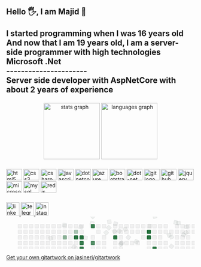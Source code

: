 <h2 align="left">Hello 🖐️, I am Majid  🚀<br><br> I started programming when I was 16 years old<br>And now that I am 19 years old, I am a server-side programmer with high technologies<br>Microsoft .Net<br>----------------------<br> Server side developer with AspNetCore with about 2 years of experience</h2>

###

<div align="center">
  <img src="https://github-readme-stats.vercel.app/api?hide_title=false&hide_rank=false&show_icons=true&include_all_commits=true&count_private=true&disable_animations=false&theme=dracula&locale=en&hide_border=false&username=Majid2Dev" height="150" alt="stats graph"  />
  <img src="https://github-readme-stats.vercel.app/api/top-langs?locale=en&hide_title=false&layout=compact&card_width=320&langs_count=5&theme=dracula&hide_border=false&username=Majid2Dev" height="150" alt="languages graph"  />
</div>

###

<div align="left">
  <img src="https://cdn.jsdelivr.net/gh/devicons/devicon/icons/html5/html5-original.svg" height="30" width="42" alt="html5 logo"  />
  <img src="https://cdn.jsdelivr.net/gh/devicons/devicon/icons/css3/css3-original.svg" height="30" width="42" alt="css3 logo"  />
  <img src="https://cdn.jsdelivr.net/gh/devicons/devicon/icons/csharp/csharp-original.svg" height="30" width="42" alt="csharp logo"  />
  <img src="https://cdn.jsdelivr.net/gh/devicons/devicon/icons/javascript/javascript-original.svg" height="30" width="42" alt="javascript logo"  />
  <img src="https://cdn.jsdelivr.net/gh/devicons/devicon/icons/dotnetcore/dotnetcore-original.svg" height="30" width="42" alt="dotnetcore logo"  />
  <img src="https://cdn.jsdelivr.net/gh/devicons/devicon/icons/azure/azure-original.svg" height="30" width="42" alt="azure logo"  />
  <img src="https://cdn.jsdelivr.net/gh/devicons/devicon/icons/bootstrap/bootstrap-original.svg" height="30" width="42" alt="bootstrap logo"  />
  <img src="https://cdn.jsdelivr.net/gh/devicons/devicon/icons/dot-net/dot-net-original.svg" height="30" width="42" alt="dot-net logo"  />
  <img src="https://cdn.jsdelivr.net/gh/devicons/devicon/icons/git/git-original.svg" height="30" width="42" alt="git logo"  />
  <img src="https://cdn.jsdelivr.net/gh/devicons/devicon/icons/github/github-original.svg" height="30" width="42" alt="github logo"  />
  <img src="https://cdn.jsdelivr.net/gh/devicons/devicon/icons/jquery/jquery-original.svg" height="30" width="42" alt="jquery logo"  />
  <img src="https://cdn.jsdelivr.net/gh/devicons/devicon/icons/microsoftsqlserver/microsoftsqlserver-plain.svg" height="30" width="42" alt="microsoftsqlserver logo"  />
  <img src="https://cdn.jsdelivr.net/gh/devicons/devicon/icons/mysql/mysql-original.svg" height="30" width="42" alt="mysql logo"  />
  <img src="https://cdn.jsdelivr.net/gh/devicons/devicon/icons/redis/redis-original.svg" height="30" width="42" alt="redis logo"  />
</div>

###

<div align="left">
  <a href="https://www.linkedin.com/in/majid-gorgin-8a4766239/?lipi=urn%3Ali%3Apage%3Aprofile_common_profile_index%3B29c1f784-fef1-4bc5-9862-46c31f14b695" target="_blank">
    <img src="https://img.shields.io/static/v1?message=LinkedIn&logo=linkedin&label=&color=0077B5&logoColor=white&labelColor=&style=for-the-badge" height="35" alt="linkedin logo"  />
  </a>
  <a href="https://t.me/Majid2Dev" target="_blank">
    <img src="https://img.shields.io/static/v1?message=Telegram&logo=telegram&label=&color=2CA5E0&logoColor=white&labelColor=&style=for-the-badge" height="35" alt="telegram logo"  />
  </a>
  <a href="https://www.instagram.com/Majid.Dev" target="_blank">
    <img src="https://img.shields.io/static/v1?message=Instagram&logo=instagram&label=&color=E4405F&logoColor=white&labelColor=&style=for-the-badge" height="35" alt="instagram logo"  />
  </a>
</div>
<svg width="823" height="140" class="js-calendar-graph-svg" xmlns="http://www.w3.org/2000/svg"><style>
    :root {
        --c0: rgba(27, 31, 35, 0.06);
        --c1: #9be9a8;
        --c2: #40c463;
        --c3: #30a14e;
        --c4: #216e39;
    }
    .o, .o[data-level="0"] {
        fill: var(--c0);
        shape-rendering: geometricPrecision;
        outline: 1px solid var(--c0);
        outline-offset: -1px
    }
    .o[data-level="1"] {
        outline: 1px solid var(--c0)
    }
    .o[data-level="2"] {
        outline: 1px solid var(--c0)
    }
    .o[data-level="3"] {
        outline: 1px solid var(--c0)
    }
    .o[data-level="4"] {
        outline: 1px solid var(--c0)
    }
    .c {
        animation-iteration-count: infinite;
        animation-duration: 5s;
    }
@keyframes c0 {
                from {
transform: rotate(-262deg)
                }
                60% {
transform: rotate(0deg)
                }
                to {
                    fill: var(--c4)
                }
            }
.c.c0 {
                animation-name: c0
            }
@keyframes c1 {
                from {
transform: rotate(-73deg)
                }
                60% {
transform: rotate(0deg)
                }
                to {
                    fill: var(--c1)
                }
            }
.c.c1 {
                animation-name: c1
            }
@keyframes c2 {
                from {
transform: rotate(-363deg)
                }
                60% {
transform: rotate(0deg)
                }
                to {
                    fill: var(--c1)
                }
            }
.c.c2 {
                animation-name: c2
            }
@keyframes c3 {
                from {
transform: rotate(471deg)
                }
                60% {
transform: rotate(0deg)
                }
                to {
                    fill: var(--c2)
                }
            }
.c.c3 {
                animation-name: c3
            }
@keyframes c4 {
                from {
transform: rotate(32deg)
                }
                60% {
transform: rotate(0deg)
                }
                to {
                    fill: var(--c4)
                }
            }
.c.c4 {
                animation-name: c4
            }
@keyframes c5 {
                from {
transform: rotate(-612deg)
                }
                60% {
transform: rotate(0deg)
                }
                to {
                    fill: var(--c4)
                }
            }
.c.c5 {
                animation-name: c5
            }
@keyframes c6 {
                from {
transform: rotate(-666deg)
                }
                60% {
transform: rotate(0deg)
                }
                to {
                    fill: var(--c1)
                }
            }
.c.c6 {
                animation-name: c6
            }
@keyframes c7 {
                from {
transform: rotate(-510deg)
                }
                60% {
transform: rotate(0deg)
                }
                to {
                    fill: var(--c3)
                }
            }
.c.c7 {
                animation-name: c7
            }
@keyframes c8 {
                from {
transform: rotate(330deg)
                }
                60% {
transform: rotate(0deg)
                }
                to {
                    fill: var(--c2)
                }
            }
.c.c8 {
                animation-name: c8
            }
@keyframes c9 {
                from {
transform: rotate(694deg)
                }
                60% {
transform: rotate(0deg)
                }
                to {
                    fill: var(--c3)
                }
            }
.c.c9 {
                animation-name: c9
            }
@keyframes c10 {
                from {
transform: rotate(-472deg)
                }
                60% {
transform: rotate(0deg)
                }
                to {
                    fill: var(--c1)
                }
            }
.c.c10 {
                animation-name: c10
            }
@keyframes c11 {
                from {
transform: rotate(-450deg)
                }
                60% {
transform: rotate(0deg)
                }
                to {
                    fill: var(--c4)
                }
            }
.c.c11 {
                animation-name: c11
            }
@keyframes c12 {
                from {
transform: rotate(689deg)
                }
                60% {
transform: rotate(0deg)
                }
                to {
                    fill: var(--c2)
                }
            }
.c.c12 {
                animation-name: c12
            }
@keyframes c13 {
                from {
transform: rotate(-563deg)
                }
                60% {
transform: rotate(0deg)
                }
                to {
                    fill: var(--c3)
                }
            }
.c.c13 {
                animation-name: c13
            }
@keyframes c14 {
                from {
transform: rotate(316deg)
                }
                60% {
transform: rotate(0deg)
                }
                to {
                    fill: var(--c4)
                }
            }
.c.c14 {
                animation-name: c14
            }
@keyframes c15 {
                from {
transform: rotate(15deg)
                }
                60% {
transform: rotate(0deg)
                }
                to {
                    fill: var(--c1)
                }
            }
.c.c15 {
                animation-name: c15
            }
@keyframes c16 {
                from {
transform: rotate(502deg)
                }
                60% {
transform: rotate(0deg)
                }
                to {
                    fill: var(--c2)
                }
            }
.c.c16 {
                animation-name: c16
            }
@keyframes c17 {
                from {
transform: rotate(-573deg)
                }
                60% {
transform: rotate(0deg)
                }
                to {
                    fill: var(--c3)
                }
            }
.c.c17 {
                animation-name: c17
            }
@keyframes c18 {
                from {
transform: rotate(-307deg)
                }
                60% {
transform: rotate(0deg)
                }
                to {
                    fill: var(--c3)
                }
            }
.c.c18 {
                animation-name: c18
            }
@keyframes c19 {
                from {
transform: rotate(-456deg)
                }
                60% {
transform: rotate(0deg)
                }
                to {
                    fill: var(--c1)
                }
            }
.c.c19 {
                animation-name: c19
            }
@keyframes c20 {
                from {
transform: rotate(706deg)
                }
                60% {
transform: rotate(0deg)
                }
                to {
                    fill: var(--c4)
                }
            }
.c.c20 {
                animation-name: c20
            }
@keyframes c21 {
                from {
transform: rotate(566deg)
                }
                60% {
transform: rotate(0deg)
                }
                to {
                    fill: var(--c2)
                }
            }
.c.c21 {
                animation-name: c21
            }
@keyframes c22 {
                from {
transform: rotate(-110deg)
                }
                60% {
transform: rotate(0deg)
                }
                to {
                    fill: var(--c2)
                }
            }
.c.c22 {
                animation-name: c22
            }
@keyframes c23 {
                from {
transform: rotate(-381deg)
                }
                60% {
transform: rotate(0deg)
                }
                to {
                    fill: var(--c2)
                }
            }
.c.c23 {
                animation-name: c23
            }
@keyframes c24 {
                from {
transform: rotate(-300deg)
                }
                60% {
transform: rotate(0deg)
                }
                to {
                    fill: var(--c1)
                }
            }
.c.c24 {
                animation-name: c24
            }
@keyframes c25 {
                from {
transform: rotate(-329deg)
                }
                60% {
transform: rotate(0deg)
                }
                to {
                    fill: var(--c4)
                }
            }
.c.c25 {
                animation-name: c25
            }
@keyframes c26 {
                from {
transform: rotate(-117deg)
                }
                60% {
transform: rotate(0deg)
                }
                to {
                    fill: var(--c3)
                }
            }
.c.c26 {
                animation-name: c26
            }
@keyframes c27 {
                from {
transform: rotate(-348deg)
                }
                60% {
transform: rotate(0deg)
                }
                to {
                    fill: var(--c2)
                }
            }
.c.c27 {
                animation-name: c27
            }
@keyframes c28 {
                from {
transform: rotate(514deg)
                }
                60% {
transform: rotate(0deg)
                }
                to {
                    fill: var(--c4)
                }
            }
.c.c28 {
                animation-name: c28
            }
@keyframes c29 {
                from {
transform: rotate(420deg)
                }
                60% {
transform: rotate(0deg)
                }
                to {
                    fill: var(--c2)
                }
            }
.c.c29 {
                animation-name: c29
            }
@keyframes c30 {
                from {
transform: rotate(317deg)
                }
                60% {
transform: rotate(0deg)
                }
                to {
                    fill: var(--c4)
                }
            }
.c.c30 {
                animation-name: c30
            }
@keyframes c31 {
                from {
transform: rotate(-73deg)
                }
                60% {
transform: rotate(0deg)
                }
                to {
                    fill: var(--c2)
                }
            }
.c.c31 {
                animation-name: c31
            }
@keyframes c32 {
                from {
transform: rotate(578deg)
                }
                60% {
transform: rotate(0deg)
                }
                to {
                    fill: var(--c2)
                }
            }
.c.c32 {
                animation-name: c32
            }
@keyframes c33 {
                from {
transform: rotate(-396deg)
                }
                60% {
transform: rotate(0deg)
                }
                to {
                    fill: var(--c2)
                }
            }
.c.c33 {
                animation-name: c33
            }
@keyframes c34 {
                from {
transform: rotate(-172deg)
                }
                60% {
transform: rotate(0deg)
                }
                to {
                    fill: var(--c4)
                }
            }
.c.c34 {
                animation-name: c34
            }
@keyframes c35 {
                from {
transform: rotate(566deg)
                }
                60% {
transform: rotate(0deg)
                }
                to {
                    fill: var(--c2)
                }
            }
.c.c35 {
                animation-name: c35
            }
@keyframes c36 {
                from {
transform: rotate(281deg)
                }
                60% {
transform: rotate(0deg)
                }
                to {
                    fill: var(--c3)
                }
            }
.c.c36 {
                animation-name: c36
            }
@keyframes c37 {
                from {
transform: rotate(-215deg)
                }
                60% {
transform: rotate(0deg)
                }
                to {
                    fill: var(--c1)
                }
            }
.c.c37 {
                animation-name: c37
            }
@keyframes c38 {
                from {
transform: rotate(591deg)
                }
                60% {
transform: rotate(0deg)
                }
                to {
                    fill: var(--c4)
                }
            }
.c.c38 {
                animation-name: c38
            }
@keyframes c39 {
                from {
transform: rotate(-540deg)
                }
                60% {
transform: rotate(0deg)
                }
                to {
                    fill: var(--c2)
                }
            }
.c.c39 {
                animation-name: c39
            }
@keyframes c40 {
                from {
transform: rotate(217deg)
                }
                60% {
transform: rotate(0deg)
                }
                to {
                    fill: var(--c2)
                }
            }
.c.c40 {
                animation-name: c40
            }
@keyframes c41 {
                from {
transform: rotate(487deg)
                }
                60% {
transform: rotate(0deg)
                }
                to {
                    fill: var(--c3)
                }
            }
.c.c41 {
                animation-name: c41
            }
@keyframes c42 {
                from {
transform: rotate(-671deg)
                }
                60% {
transform: rotate(0deg)
                }
                to {
                    fill: var(--c2)
                }
            }
.c.c42 {
                animation-name: c42
            }
@keyframes c43 {
                from {
transform: rotate(-535deg)
                }
                60% {
transform: rotate(0deg)
                }
                to {
                    fill: var(--c4)
                }
            }
.c.c43 {
                animation-name: c43
            }
@keyframes c44 {
                from {
transform: rotate(424deg)
                }
                60% {
transform: rotate(0deg)
                }
                to {
                    fill: var(--c1)
                }
            }
.c.c44 {
                animation-name: c44
            }
@keyframes c45 {
                from {
transform: rotate(456deg)
                }
                60% {
transform: rotate(0deg)
                }
                to {
                    fill: var(--c2)
                }
            }
.c.c45 {
                animation-name: c45
            }
@keyframes c46 {
                from {
transform: rotate(-607deg)
                }
                60% {
transform: rotate(0deg)
                }
                to {
                    fill: var(--c4)
                }
            }
.c.c46 {
                animation-name: c46
            }
@keyframes c47 {
                from {
transform: rotate(-673deg)
                }
                60% {
transform: rotate(0deg)
                }
                to {
                    fill: var(--c2)
                }
            }
.c.c47 {
                animation-name: c47
            }
@keyframes c48 {
                from {
transform: rotate(-339deg)
                }
                60% {
transform: rotate(0deg)
                }
                to {
                    fill: var(--c3)
                }
            }
.c.c48 {
                animation-name: c48
            }
@keyframes c49 {
                from {
transform: rotate(183deg)
                }
                60% {
transform: rotate(0deg)
                }
                to {
                    fill: var(--c3)
                }
            }
.c.c49 {
                animation-name: c49
            }
@keyframes c50 {
                from {
transform: rotate(409deg)
                }
                60% {
transform: rotate(0deg)
                }
                to {
                    fill: var(--c2)
                }
            }
.c.c50 {
                animation-name: c50
            }
@keyframes c51 {
                from {
transform: rotate(-441deg)
                }
                60% {
transform: rotate(0deg)
                }
                to {
                    fill: var(--c1)
                }
            }
.c.c51 {
                animation-name: c51
            }
@keyframes c52 {
                from {
transform: rotate(403deg)
                }
                60% {
transform: rotate(0deg)
                }
                to {
                    fill: var(--c4)
                }
            }
.c.c52 {
                animation-name: c52
            }
@keyframes c53 {
                from {
transform: rotate(252deg)
                }
                60% {
transform: rotate(0deg)
                }
                to {
                    fill: var(--c1)
                }
            }
.c.c53 {
                animation-name: c53
            }
@keyframes c54 {
                from {
transform: rotate(-625deg)
                }
                60% {
transform: rotate(0deg)
                }
                to {
                    fill: var(--c2)
                }
            }
.c.c54 {
                animation-name: c54
            }
@keyframes c55 {
                from {
transform: rotate(-282deg)
                }
                60% {
transform: rotate(0deg)
                }
                to {
                    fill: var(--c2)
                }
            }
.c.c55 {
                animation-name: c55
            }
@keyframes c56 {
                from {
transform: rotate(-348deg)
                }
                60% {
transform: rotate(0deg)
                }
                to {
                    fill: var(--c4)
                }
            }
.c.c56 {
                animation-name: c56
            }
@keyframes c57 {
                from {
transform: rotate(603deg)
                }
                60% {
transform: rotate(0deg)
                }
                to {
                    fill: var(--c3)
                }
            }
.c.c57 {
                animation-name: c57
            }
@keyframes c58 {
                from {
transform: rotate(-367deg)
                }
                60% {
transform: rotate(0deg)
                }
                to {
                    fill: var(--c4)
                }
            }
.c.c58 {
                animation-name: c58
            }
@keyframes c59 {
                from {
transform: rotate(-47deg)
                }
                60% {
transform: rotate(0deg)
                }
                to {
                    fill: var(--c2)
                }
            }
.c.c59 {
                animation-name: c59
            }
@keyframes c60 {
                from {
transform: rotate(-132deg)
                }
                60% {
transform: rotate(0deg)
                }
                to {
                    fill: var(--c2)
                }
            }
.c.c60 {
                animation-name: c60
            }
@keyframes c61 {
                from {
transform: rotate(-66deg)
                }
                60% {
transform: rotate(0deg)
                }
                to {
                    fill: var(--c4)
                }
            }
.c.c61 {
                animation-name: c61
            }
@keyframes c62 {
                from {
transform: rotate(-499deg)
                }
                60% {
transform: rotate(0deg)
                }
                to {
                    fill: var(--c3)
                }
            }
.c.c62 {
                animation-name: c62
            }
@keyframes c63 {
                from {
transform: rotate(715deg)
                }
                60% {
transform: rotate(0deg)
                }
                to {
                    fill: var(--c2)
                }
            }
.c.c63 {
                animation-name: c63
            }
@keyframes c64 {
                from {
transform: rotate(-603deg)
                }
                60% {
transform: rotate(0deg)
                }
                to {
                    fill: var(--c4)
                }
            }
.c.c64 {
                animation-name: c64
            }
@keyframes c65 {
                0%, from {
                    fill: var(--c4);
                }
                9%, to {
                    fill: var(--c0);
                }
            }
.c.c65 {
                animation-name: c65
            }
@keyframes c66 {
                0%, from {
                    fill: var(--c4);
                }
                18%, to {
                    fill: var(--c0);
                }
            }
.c.c66 {
                animation-name: c66
            }
@keyframes c67 {
                0%, from {
                    fill: var(--c4);
                }
                7%, to {
                    fill: var(--c0);
                }
            }
.c.c67 {
                animation-name: c67
            }
@keyframes c68 {
                0%, from {
                    fill: var(--c4);
                }
                50%, to {
                    fill: var(--c0);
                }
            }
.c.c68 {
                animation-name: c68
            }
@keyframes c69 {
                0%, from {
                    fill: var(--c4);
                }
                72%, to {
                    fill: var(--c0);
                }
            }
.c.c69 {
                animation-name: c69
            }
@keyframes c70 {
                0%, from {
                    fill: var(--c4);
                }
                23%, to {
                    fill: var(--c0);
                }
            }
.c.c70 {
                animation-name: c70
            }
@keyframes c71 {
                0%, from {
                    fill: var(--c4);
                }
                32%, to {
                    fill: var(--c0);
                }
            }
.c.c71 {
                animation-name: c71
            }
@keyframes c72 {
                0%, from {
                    fill: var(--c4);
                }
                23%, to {
                    fill: var(--c0);
                }
            }
.c.c72 {
                animation-name: c72
            }
@keyframes c73 {
                0%, from {
                    fill: var(--c4);
                }
                15%, to {
                    fill: var(--c0);
                }
            }
.c.c73 {
                animation-name: c73
            }
@keyframes c74 {
                0%, from {
                    fill: var(--c4);
                }
                20%, to {
                    fill: var(--c0);
                }
            }
.c.c74 {
                animation-name: c74
            }
@keyframes c75 {
                0%, from {
                    fill: var(--c4);
                }
                52%, to {
                    fill: var(--c0);
                }
            }
.c.c75 {
                animation-name: c75
            }
@keyframes c76 {
                0%, from {
                    fill: var(--c4);
                }
                80%, to {
                    fill: var(--c0);
                }
            }
.c.c76 {
                animation-name: c76
            }
@keyframes c77 {
                0%, from {
                    fill: var(--c4);
                }
                65%, to {
                    fill: var(--c0);
                }
            }
.c.c77 {
                animation-name: c77
            }
@keyframes c78 {
                0%, from {
                    fill: var(--c4);
                }
                68%, to {
                    fill: var(--c0);
                }
            }
.c.c78 {
                animation-name: c78
            }
@keyframes c79 {
                0%, from {
                    fill: var(--c4);
                }
                3%, to {
                    fill: var(--c0);
                }
            }
.c.c79 {
                animation-name: c79
            }
@keyframes c80 {
                0%, from {
                    fill: var(--c4);
                }
                55%, to {
                    fill: var(--c0);
                }
            }
.c.c80 {
                animation-name: c80
            }
@keyframes c81 {
                0%, from {
                    fill: var(--c4);
                }
                62%, to {
                    fill: var(--c0);
                }
            }
.c.c81 {
                animation-name: c81
            }</style>
  <g transform="translate(15, 20)" data-hydro-click="{&quot;event_type&quot;:&quot;user_profile.click&quot;,&quot;payload&quot;:{&quot;profile_user_id&quot;:17604010,&quot;target&quot;:&quot;CONTRIBUTION_CALENDAR_SQUARE&quot;,&quot;user_id&quot;:null,&quot;originating_url&quot;:&quot;https://github.com/jasineri&quot;}}" data-hydro-click-hmac="fae128be945453eee2551fcfae5324e9d35474b69a6a21ece3eaf4c63163ebbf">
      <g transform="translate(0, 0)">
          <rect width="11" height="11" x="16" y="0" class="o" rx="2" ry="2" data-count="0" data-date="2021-11-21" data-level="0"></rect>
          <rect width="11" height="11" x="16" y="15" class="o" rx="2" ry="2" data-count="0" data-date="2021-11-22" data-level="0"></rect>
          <rect width="11" height="11" x="16" y="30" class="o" rx="2" ry="2" data-count="0" data-date="2021-11-23" data-level="0"></rect>
          <rect width="11" height="11" x="16" y="45" class="o" rx="2" ry="2" data-count="0" data-date="2021-11-24" data-level="0"></rect>
          <rect width="11" height="11" x="16" y="60" class="o" rx="2" ry="2" data-count="0" data-date="2021-11-25" data-level="0"></rect>
          <rect width="11" height="11" x="16" y="75" class="o" rx="2" ry="2" data-count="0" data-date="2021-11-26" data-level="0"></rect>
          <rect width="11" height="11" x="16" y="90" class="o" rx="2" ry="2" data-count="0" data-date="2021-11-27" data-level="0"></rect>
      </g>
      <g transform="translate(16, 0)">
          <rect width="11" height="11" x="15" y="0" class="o" rx="2" ry="2" data-count="0" data-date="2021-11-28" data-level="0"></rect>
          <rect width="11" height="11" x="15" y="15" class="o" rx="2" ry="2" data-count="0" data-date="2021-11-29" data-level="0"></rect>
          <rect width="11" height="11" x="15" y="30" class="o" rx="2" ry="2" data-count="0" data-date="2021-11-30" data-level="0"></rect>
          <rect width="11" height="11" x="15" y="45" class="o" rx="2" ry="2" data-count="0" data-date="2021-12-01" data-level="0"></rect>
          <rect width="11" height="11" x="15" y="60" class="o" rx="2" ry="2" data-count="0" data-date="2021-12-02" data-level="0"></rect>
          <rect width="11" height="11" x="15" y="75" class="o" rx="2" ry="2" data-count="0" data-date="2021-12-03" data-level="0"></rect>
          <rect width="11" height="11" x="15" y="90" class="o" rx="2" ry="2" data-count="0" data-date="2021-12-04" data-level="0"></rect>
      </g>
      <g transform="translate(32, 0)">
          <rect width="11" height="11" x="14" y="0" class="o" rx="2" ry="2" data-count="0" data-date="2021-12-05" data-level="0"></rect>
          <rect width="11" height="11" x="14" y="15" class="o" rx="2" ry="2" data-count="0" data-date="2021-12-06" data-level="0"></rect>
          <rect width="11" height="11" x="14" y="30" class="o" rx="2" ry="2" data-count="0" data-date="2021-12-07" data-level="0"></rect>
          <rect width="11" height="11" x="14" y="45" class="o" rx="2" ry="2" data-count="0" data-date="2021-12-08" data-level="0"></rect>
          <rect width="11" height="11" x="14" y="60" class="o" rx="2" ry="2" data-count="0" data-date="2021-12-09" data-level="0"></rect>
          <rect width="11" height="11" x="14" y="75" class="o" rx="2" ry="2" data-count="0" data-date="2021-12-10" data-level="0"></rect>
          <rect width="11" height="11" x="14" y="90" class="o" rx="2" ry="2" data-count="0" data-date="2021-12-11" data-level="0"></rect>
      </g>
      <g transform="translate(48, 0)">
          <rect width="11" height="11" x="13" y="0" class="o" rx="2" ry="2" data-count="0" data-date="2021-12-12" data-level="0"></rect>
          <rect width="11" height="11" x="13" y="15" class="o" rx="2" ry="2" data-count="0" data-date="2021-12-13" data-level="0"></rect>
          <rect width="11" height="11" x="13" y="30" class="o" rx="2" ry="2" data-count="0" data-date="2021-12-14" data-level="0"></rect>
          <rect width="11" height="11" x="13" y="45" class="o" rx="2" ry="2" data-count="0" data-date="2021-12-15" data-level="0"></rect>
          <rect width="11" height="11" x="13" y="60" class="o" rx="2" ry="2" data-count="0" data-date="2021-12-16" data-level="0"></rect>
          <rect width="11" height="11" x="13" y="75" class="o" rx="2" ry="2" data-count="0" data-date="2021-12-17" data-level="0"></rect>
          <rect width="11" height="11" x="13" y="90" class="o" rx="2" ry="2" data-count="0" data-date="2021-12-18" data-level="0"></rect>
      </g>
      <g transform="translate(64, 0)">
          <rect width="11" height="11" x="12" y="0" class="o" rx="2" ry="2" data-count="0" data-date="2021-12-19" data-level="0"></rect>
          <rect width="11" height="11" x="12" y="15" class="o" rx="2" ry="2" data-count="0" data-date="2021-12-20" data-level="0"></rect>
          <rect width="11" height="11" x="12" y="30" class="o" rx="2" ry="2" data-count="0" data-date="2021-12-21" data-level="0"></rect>
          <rect width="11" height="11" x="12" y="45" class="o" rx="2" ry="2" data-count="0" data-date="2021-12-22" data-level="0"></rect>
          <rect width="11" height="11" x="12" y="60" class="o" rx="2" ry="2" data-count="0" data-date="2021-12-23" data-level="0"></rect>
          <rect width="11" height="11" x="12" y="75" class="o" rx="2" ry="2" data-count="0" data-date="2021-12-24" data-level="0"></rect>
          <rect width="11" height="11" x="12" y="90" class="o" rx="2" ry="2" data-count="0" data-date="2021-12-25" data-level="0"></rect>
      </g>
      <g transform="translate(80, 0)">
          <rect width="11" height="11" x="11" y="0" class="o" rx="2" ry="2" data-count="0" data-date="2021-12-26" data-level="0"></rect>
          <rect width="11" height="11" x="11" y="15" class="o" rx="2" ry="2" data-count="0" data-date="2021-12-27" data-level="0"></rect>
          <rect width="11" height="11" x="11" y="30" class="o" rx="2" ry="2" data-count="0" data-date="2021-12-28" data-level="0"></rect>
          <rect width="11" height="11" x="11" y="45" class="o" rx="2" ry="2" data-count="0" data-date="2021-12-29" data-level="0"></rect>
          <rect width="11" height="11" x="11" y="60" class="o" rx="2" ry="2" data-count="0" data-date="2021-12-30" data-level="0"></rect>
          <rect width="11" height="11" x="11" y="75" class="o" rx="2" ry="2" data-count="0" data-date="2021-12-31" data-level="0"></rect>
          <rect width="11" height="11" x="11" y="90" class="o" rx="2" ry="2" data-count="0" data-date="2022-01-01" data-level="0"></rect>
      </g>
      <g transform="translate(96, 0)">
          <rect width="11" height="11" x="10" y="0" class="o" rx="2" ry="2" data-count="0" data-date="2022-01-02" data-level="0"></rect>
          <rect width="11" height="11" x="10" y="15" class="o" rx="2" ry="2" data-count="0" data-date="2022-01-03" data-level="0"></rect>
          <rect width="11" height="11" x="10" y="30" class="o" rx="2" ry="2" data-count="0" data-date="2022-01-04" data-level="0"></rect>
          <rect width="11" height="11" x="10" y="45" class="o" rx="2" ry="2" data-count="0" data-date="2022-01-05" data-level="0"></rect>
          <rect width="11" height="11" x="10" y="60" class="o" rx="2" ry="2" data-count="0" data-date="2022-01-06" data-level="0"></rect>
          <rect width="11" height="11" x="10" y="75" class="o" rx="2" ry="2" data-count="0" data-date="2022-01-07" data-level="0"></rect>
          <rect width="11" height="11" x="10" y="90" class="o" rx="2" ry="2" data-count="0" data-date="2022-01-08" data-level="0"></rect>
      </g>
      <g transform="translate(112, 0)">
          <rect width="11" height="11" x="9" y="0" class="o" rx="2" ry="2" data-count="0" data-date="2022-01-09" data-level="0"></rect>
          <rect width="11" height="11" x="9" y="15" class="o" rx="2" ry="2" data-count="0" data-date="2022-01-10" data-level="0"></rect>
          <rect width="11" height="11" x="9" y="30" class="o" rx="2" ry="2" data-count="0" data-date="2022-01-11" data-level="0"></rect>
          <rect width="11" height="11" x="9" y="45" class="o" rx="2" ry="2" data-count="0" data-date="2022-01-12" data-level="0"></rect>
          <rect width="11" height="11" x="9" y="60" class="o" rx="2" ry="2" data-count="0" data-date="2022-01-13" data-level="0"></rect>
          <rect width="11" height="11" x="9" y="75" class="o" rx="2" ry="2" data-count="0" data-date="2022-01-14" data-level="0"></rect>
          <rect width="11" height="11" x="9" y="90" class="o" rx="2" ry="2" data-count="0" data-date="2022-01-15" data-level="0"></rect>
      </g>
      <g transform="translate(128, 0)">
          <rect width="11" height="11" x="8" y="0" class="o" rx="2" ry="2" data-count="0" data-date="2022-01-16" data-level="0"></rect>
          <rect width="11" height="11" x="8" y="15" class="o" rx="2" ry="2" data-count="0" data-date="2022-01-17" data-level="0"></rect>
          <rect width="11" height="11" x="8" y="30" class="o c c65" rx="2" ry="2" data-count="19" data-date="2022-01-18" data-level="3"></rect>
          <rect width="11" height="11" x="8" y="45" class="o" rx="2" ry="2" data-count="0" data-date="2022-01-19" data-level="0"></rect>
          <rect width="11" height="11" x="8" y="60" class="o" rx="2" ry="2" data-count="0" data-date="2022-01-20" data-level="0"></rect>
          <rect width="11" height="11" x="8" y="75" class="o" rx="2" ry="2" data-count="0" data-date="2022-01-21" data-level="0"></rect>
          <rect width="11" height="11" x="8" y="90" class="o c c66" rx="2" ry="2" data-count="6" data-date="2022-01-22" data-level="1"></rect>
      </g>
      <g transform="translate(144, 0)">
          <rect width="11" height="11" x="7" y="0" class="o" rx="2" ry="2" data-count="0" data-date="2022-01-23" data-level="0"></rect>
          <rect width="11" height="11" x="7" y="15" class="o" rx="2" ry="2" data-count="0" data-date="2022-01-24" data-level="0"></rect>
          <rect width="11" height="11" x="7" y="30" class="o" rx="2" ry="2" data-count="0" data-date="2022-01-25" data-level="0"></rect>
          <rect width="11" height="11" x="7" y="45" class="o" rx="2" ry="2" data-count="0" data-date="2022-01-26" data-level="0"></rect>
          <rect width="11" height="11" x="7" y="60" class="o" rx="2" ry="2" data-count="0" data-date="2022-01-27" data-level="0"></rect>
          <rect width="11" height="11" x="7" y="75" class="o" rx="2" ry="2" data-count="0" data-date="2022-01-28" data-level="0"></rect>
          <rect width="11" height="11" x="7" y="90" class="o" rx="2" ry="2" data-count="0" data-date="2022-01-29" data-level="0"></rect>
      </g>
      <g transform="translate(160, 0)">
          <rect width="11" height="11" x="6" y="0" class="o" rx="2" ry="2" data-count="0" data-date="2022-01-30" data-level="0"></rect>
          <rect width="11" height="11" x="6" y="15" class="o c c67" rx="2" ry="2" data-count="2" data-date="2022-01-31" data-level="1"></rect>
          <rect width="11" height="11" x="6" y="30" class="o c c68" rx="2" ry="2" data-count="12" data-date="2022-02-01" data-level="2"></rect>
          <rect width="11" height="11" x="6" y="45" class="o" rx="2" ry="2" data-count="0" data-date="2022-02-02" data-level="0"></rect>
          <rect width="11" height="11" x="6" y="60" class="o" rx="2" ry="2" data-count="0" data-date="2022-02-03" data-level="0"></rect>
          <rect width="11" height="11" x="6" y="75" class="o" rx="2" ry="2" data-count="0" data-date="2022-02-04" data-level="0"></rect>
          <rect width="11" height="11" x="6" y="90" class="o" rx="2" ry="2" data-count="0" data-date="2022-02-05" data-level="0"></rect>
      </g>
      <g transform="translate(176, 0)">
          <rect width="11" height="11" x="5" y="0" class="o" rx="2" ry="2" data-count="0" data-date="2022-02-06" data-level="0"></rect>
          <rect width="11" height="11" x="5" y="15" class="o" rx="2" ry="2" data-count="0" data-date="2022-02-07" data-level="0"></rect>
          <rect width="11" height="11" x="5" y="30" class="o c c69" rx="2" ry="2" data-count="16" data-date="2022-02-08" data-level="2"></rect>
          <rect width="11" height="11" x="5" y="45" class="o c c70" rx="2" ry="2" data-count="39" data-date="2022-02-09" data-level="4"></rect>
          <rect width="11" height="11" x="5" y="60" class="o c c71" rx="2" ry="2" data-count="26" data-date="2022-02-10" data-level="3"></rect>
          <rect width="11" height="11" x="5" y="75" class="o" rx="2" ry="2" data-count="0" data-date="2022-02-11" data-level="0"></rect>
          <rect width="11" height="11" x="5" y="90" class="o" rx="2" ry="2" data-count="0" data-date="2022-02-12" data-level="0"></rect>
      </g>
      <g transform="translate(192, 0)">
          <rect width="11" height="11" x="4" y="0" class="o c c0" rx="2" ry="2" data-count="0" data-date="2022-02-13" data-level="0"></rect>
          <rect width="11" height="11" x="4" y="15" class="o c c1" rx="2" ry="2" data-count="0" data-date="2022-02-14" data-level="0"></rect>
          <rect width="11" height="11" x="4" y="30" class="o c c2" rx="2" ry="2" data-count="1" data-date="2022-02-15" data-level="1"></rect>
          <rect width="11" height="11" x="4" y="45" class="o c c3" rx="2" ry="2" data-count="0" data-date="2022-02-16" data-level="0"></rect>
          <rect width="11" height="11" x="4" y="60" class="o c c4" rx="2" ry="2" data-count="8" data-date="2022-02-17" data-level="1"></rect>
          <rect width="11" height="11" x="4" y="75" class="o c c5" rx="2" ry="2" data-count="22" data-date="2022-02-18" data-level="3"></rect>
          <rect width="11" height="11" x="4" y="90" class="o c c6" rx="2" ry="2" data-count="31" data-date="2022-02-19" data-level="4"></rect>
      </g>
      <g transform="translate(208, 0)">
          <rect width="11" height="11" x="3" y="0" class="o c c72" rx="2" ry="2" data-count="13" data-date="2022-02-20" data-level="2"></rect>
          <rect width="11" height="11" x="3" y="15" class="o c c7" rx="2" ry="2" data-count="2" data-date="2022-02-21" data-level="1"></rect>
          <rect width="11" height="11" x="3" y="30" class="o" rx="2" ry="2" data-count="0" data-date="2022-02-22" data-level="0"></rect>
          <rect width="11" height="11" x="3" y="45" class="o c c73" rx="2" ry="2" data-count="14" data-date="2022-02-23" data-level="2"></rect>
          <rect width="11" height="11" x="3" y="60" class="o" rx="2" ry="2" data-count="0" data-date="2022-02-24" data-level="0"></rect>
          <rect width="11" height="11" x="3" y="75" class="o c c74" rx="2" ry="2" data-count="3" data-date="2022-02-25" data-level="1"></rect>
          <rect width="11" height="11" x="3" y="90" class="o" rx="2" ry="2" data-count="0" data-date="2022-02-26" data-level="0"></rect>
      </g>
      <g transform="translate(224, 0)">
          <rect width="11" height="11" x="2" y="0" class="o" rx="2" ry="2" data-count="0" data-date="2022-02-27" data-level="0"></rect>
          <rect width="11" height="11" x="2" y="15" class="o" rx="2" ry="2" data-count="0" data-date="2022-02-28" data-level="0"></rect>
          <rect width="11" height="11" x="2" y="30" class="o c c8" rx="2" ry="2" data-count="0" data-date="2022-03-01" data-level="0"></rect>
          <rect width="11" height="11" x="2" y="45" class="o" rx="2" ry="2" data-count="0" data-date="2022-03-02" data-level="0"></rect>
          <rect width="11" height="11" x="2" y="60" class="o" rx="2" ry="2" data-count="0" data-date="2022-03-03" data-level="0"></rect>
          <rect width="11" height="11" x="2" y="75" class="o" rx="2" ry="2" data-count="0" data-date="2022-03-04" data-level="0"></rect>
          <rect width="11" height="11" x="2" y="90" class="o" rx="2" ry="2" data-count="0" data-date="2022-03-05" data-level="0"></rect>
      </g>
      <g transform="translate(240, 0)">
          <rect width="11" height="11" x="1" y="0" class="o" rx="2" ry="2" data-count="0" data-date="2022-03-06" data-level="0"></rect>
          <rect width="11" height="11" x="1" y="15" class="o c c9" rx="2" ry="2" data-count="0" data-date="2022-03-07" data-level="0"></rect>
          <rect width="11" height="11" x="1" y="30" class="o" rx="2" ry="2" data-count="0" data-date="2022-03-08" data-level="0"></rect>
          <rect width="11" height="11" x="1" y="45" class="o" rx="2" ry="2" data-count="0" data-date="2022-03-09" data-level="0"></rect>
          <rect width="11" height="11" x="1" y="60" class="o" rx="2" ry="2" data-count="0" data-date="2022-03-10" data-level="0"></rect>
          <rect width="11" height="11" x="1" y="75" class="o" rx="2" ry="2" data-count="0" data-date="2022-03-11" data-level="0"></rect>
          <rect width="11" height="11" x="1" y="90" class="o" rx="2" ry="2" data-count="0" data-date="2022-03-12" data-level="0"></rect>
      </g>
      <g transform="translate(256, 0)">
          <rect width="11" height="11" x="0" y="0" class="o c c10" rx="2" ry="2" data-count="0" data-date="2022-03-13" data-level="0"></rect>
          <rect width="11" height="11" x="0" y="15" class="o c c11" rx="2" ry="2" data-count="0" data-date="2022-03-14" data-level="0"></rect>
          <rect width="11" height="11" x="0" y="30" class="o c c12" rx="2" ry="2" data-count="0" data-date="2022-03-15" data-level="0"></rect>
          <rect width="11" height="11" x="0" y="45" class="o c c13" rx="2" ry="2" data-count="3" data-date="2022-03-16" data-level="1"></rect>
          <rect width="11" height="11" x="0" y="60" class="o c c14" rx="2" ry="2" data-count="20" data-date="2022-03-17" data-level="3"></rect>
          <rect width="11" height="11" x="0" y="75" class="o c c15" rx="2" ry="2" data-count="0" data-date="2022-03-18" data-level="0"></rect>
          <rect width="11" height="11" x="0" y="90" class="o c c16" rx="2" ry="2" data-count="0" data-date="2022-03-19" data-level="0"></rect>
      </g>
      <g transform="translate(272, 0)">
          <rect width="11" height="11" x="-1" y="0" class="o" rx="2" ry="2" data-count="0" data-date="2022-03-20" data-level="0"></rect>
          <rect width="11" height="11" x="-1" y="15" class="o" rx="2" ry="2" data-count="0" data-date="2022-03-21" data-level="0"></rect>
          <rect width="11" height="11" x="-1" y="30" class="o c c75" rx="2" ry="2" data-count="3" data-date="2022-03-22" data-level="1"></rect>
          <rect width="11" height="11" x="-1" y="45" class="o" rx="2" ry="2" data-count="0" data-date="2022-03-23" data-level="0"></rect>
          <rect width="11" height="11" x="-1" y="60" class="o" rx="2" ry="2" data-count="0" data-date="2022-03-24" data-level="0"></rect>
          <rect width="11" height="11" x="-1" y="75" class="o" rx="2" ry="2" data-count="0" data-date="2022-03-25" data-level="0"></rect>
          <rect width="11" height="11" x="-1" y="90" class="o" rx="2" ry="2" data-count="0" data-date="2022-03-26" data-level="0"></rect>
      </g>
      <g transform="translate(288, 0)">
          <rect width="11" height="11" x="-2" y="0" class="o" rx="2" ry="2" data-count="0" data-date="2022-03-27" data-level="0"></rect>
          <rect width="11" height="11" x="-2" y="15" class="o" rx="2" ry="2" data-count="0" data-date="2022-03-28" data-level="0"></rect>
          <rect width="11" height="11" x="-2" y="30" class="o" rx="2" ry="2" data-count="0" data-date="2022-03-29" data-level="0"></rect>
          <rect width="11" height="11" x="-2" y="45" class="o" rx="2" ry="2" data-count="0" data-date="2022-03-30" data-level="0"></rect>
          <rect width="11" height="11" x="-2" y="60" class="o" rx="2" ry="2" data-count="0" data-date="2022-03-31" data-level="0"></rect>
          <rect width="11" height="11" x="-2" y="75" class="o c c17" rx="2" ry="2" data-count="0" data-date="2022-04-01" data-level="0"></rect>
          <rect width="11" height="11" x="-2" y="90" class="o" rx="2" ry="2" data-count="0" data-date="2022-04-02" data-level="0"></rect>
      </g>
      <g transform="translate(304, 0)">
          <rect width="11" height="11" x="-3" y="0" class="o" rx="2" ry="2" data-count="0" data-date="2022-04-03" data-level="0"></rect>
          <rect width="11" height="11" x="-3" y="15" class="o" rx="2" ry="2" data-count="0" data-date="2022-04-04" data-level="0"></rect>
          <rect width="11" height="11" x="-3" y="30" class="o c c18" rx="2" ry="2" data-count="0" data-date="2022-04-05" data-level="0"></rect>
          <rect width="11" height="11" x="-3" y="45" class="o" rx="2" ry="2" data-count="0" data-date="2022-04-06" data-level="0"></rect>
          <rect width="11" height="11" x="-3" y="60" class="o c c19" rx="2" ry="2" data-count="0" data-date="2022-04-07" data-level="0"></rect>
          <rect width="11" height="11" x="-3" y="75" class="o" rx="2" ry="2" data-count="0" data-date="2022-04-08" data-level="0"></rect>
          <rect width="11" height="11" x="-3" y="90" class="o c c20" rx="2" ry="2" data-count="0" data-date="2022-04-09" data-level="0"></rect>
      </g>
      <g transform="translate(320, 0)">
          <rect width="11" height="11" x="-4" y="0" class="o" rx="2" ry="2" data-count="0" data-date="2022-04-10" data-level="0"></rect>
          <rect width="11" height="11" x="-4" y="15" class="o" rx="2" ry="2" data-count="0" data-date="2022-04-11" data-level="0"></rect>
          <rect width="11" height="11" x="-4" y="30" class="o c c21" rx="2" ry="2" data-count="0" data-date="2022-04-12" data-level="0"></rect>
          <rect width="11" height="11" x="-4" y="45" class="o" rx="2" ry="2" data-count="0" data-date="2022-04-13" data-level="0"></rect>
          <rect width="11" height="11" x="-4" y="60" class="o c c22" rx="2" ry="2" data-count="0" data-date="2022-04-14" data-level="0"></rect>
          <rect width="11" height="11" x="-4" y="75" class="o" rx="2" ry="2" data-count="0" data-date="2022-04-15" data-level="0"></rect>
          <rect width="11" height="11" x="-4" y="90" class="o c c23" rx="2" ry="2" data-count="0" data-date="2022-04-16" data-level="0"></rect>
      </g>
      <g transform="translate(336, 0)">
          <rect width="11" height="11" x="-5" y="0" class="o" rx="2" ry="2" data-count="0" data-date="2022-04-17" data-level="0"></rect>
          <rect width="11" height="11" x="-5" y="15" class="o" rx="2" ry="2" data-count="0" data-date="2022-04-18" data-level="0"></rect>
          <rect width="11" height="11" x="-5" y="30" class="o c c24" rx="2" ry="2" data-count="0" data-date="2022-04-19" data-level="0"></rect>
          <rect width="11" height="11" x="-5" y="45" class="o" rx="2" ry="2" data-count="0" data-date="2022-04-20" data-level="0"></rect>
          <rect width="11" height="11" x="-5" y="60" class="o c c25" rx="2" ry="2" data-count="0" data-date="2022-04-21" data-level="0"></rect>
          <rect width="11" height="11" x="-5" y="75" class="o" rx="2" ry="2" data-count="0" data-date="2022-04-22" data-level="0"></rect>
          <rect width="11" height="11" x="-5" y="90" class="o c c26" rx="2" ry="2" data-count="0" data-date="2022-04-23" data-level="0"></rect>
      </g>
      <g transform="translate(352, 0)">
          <rect width="11" height="11" x="-6" y="0" class="o" rx="2" ry="2" data-count="0" data-date="2022-04-24" data-level="0"></rect>
          <rect width="11" height="11" x="-6" y="15" class="o" rx="2" ry="2" data-count="0" data-date="2022-04-25" data-level="0"></rect>
          <rect width="11" height="11" x="-6" y="30" class="o" rx="2" ry="2" data-count="0" data-date="2022-04-26" data-level="0"></rect>
          <rect width="11" height="11" x="-6" y="45" class="o c c27" rx="2" ry="2" data-count="0" data-date="2022-04-27" data-level="0"></rect>
          <rect width="11" height="11" x="-6" y="60" class="o c c28" rx="2" ry="2" data-count="0" data-date="2022-04-28" data-level="0"></rect>
          <rect width="11" height="11" x="-6" y="75" class="o c c29" rx="2" ry="2" data-count="0" data-date="2022-04-29" data-level="0"></rect>
          <rect width="11" height="11" x="-6" y="90" class="o c c30" rx="2" ry="2" data-count="0" data-date="2022-04-30" data-level="0"></rect>
      </g>
      <g transform="translate(368, 0)">
          <rect width="11" height="11" x="-7" y="0" class="o" rx="2" ry="2" data-count="0" data-date="2022-05-01" data-level="0"></rect>
          <rect width="11" height="11" x="-7" y="15" class="o c c76" rx="2" ry="2" data-count="1" data-date="2022-05-02" data-level="1"></rect>
          <rect width="11" height="11" x="-7" y="30" class="o c c77" rx="2" ry="2" data-count="7" data-date="2022-05-03" data-level="1"></rect>
          <rect width="11" height="11" x="-7" y="45" class="o" rx="2" ry="2" data-count="0" data-date="2022-05-04" data-level="0"></rect>
          <rect width="11" height="11" x="-7" y="60" class="o" rx="2" ry="2" data-count="0" data-date="2022-05-05" data-level="0"></rect>
          <rect width="11" height="11" x="-7" y="75" class="o c c78" rx="2" ry="2" data-count="35" data-date="2022-05-06" data-level="4"></rect>
          <rect width="11" height="11" x="-7" y="90" class="o" rx="2" ry="2" data-count="0" data-date="2022-05-07" data-level="0"></rect>
      </g>
      <g transform="translate(384, 0)">
          <rect width="11" height="11" x="-8" y="0" class="o" rx="2" ry="2" data-count="0" data-date="2022-05-08" data-level="0"></rect>
          <rect width="11" height="11" x="-8" y="15" class="o" rx="2" ry="2" data-count="0" data-date="2022-05-09" data-level="0"></rect>
          <rect width="11" height="11" x="-8" y="30" class="o c c79" rx="2" ry="2" data-count="4" data-date="2022-05-10" data-level="1"></rect>
          <rect width="11" height="11" x="-8" y="45" class="o" rx="2" ry="2" data-count="0" data-date="2022-05-11" data-level="0"></rect>
          <rect width="11" height="11" x="-8" y="60" class="o c c80" rx="2" ry="2" data-count="2" data-date="2022-05-12" data-level="1"></rect>
          <rect width="11" height="11" x="-8" y="75" class="o c c31" rx="2" ry="2" data-count="0" data-date="2022-05-13" data-level="0"></rect>
          <rect width="11" height="11" x="-8" y="90" class="o" rx="2" ry="2" data-count="0" data-date="2022-05-14" data-level="0"></rect>
      </g>
      <g transform="translate(400, 0)">
          <rect width="11" height="11" x="-9" y="0" class="o" rx="2" ry="2" data-count="0" data-date="2022-05-15" data-level="0"></rect>
          <rect width="11" height="11" x="-9" y="15" class="o" rx="2" ry="2" data-count="0" data-date="2022-05-16" data-level="0"></rect>
          <rect width="11" height="11" x="-9" y="30" class="o" rx="2" ry="2" data-count="0" data-date="2022-05-17" data-level="0"></rect>
          <rect width="11" height="11" x="-9" y="45" class="o" rx="2" ry="2" data-count="0" data-date="2022-05-18" data-level="0"></rect>
          <rect width="11" height="11" x="-9" y="60" class="o" rx="2" ry="2" data-count="0" data-date="2022-05-19" data-level="0"></rect>
          <rect width="11" height="11" x="-9" y="75" class="o" rx="2" ry="2" data-count="0" data-date="2022-05-20" data-level="0"></rect>
          <rect width="11" height="11" x="-9" y="90" class="o c c32" rx="2" ry="2" data-count="0" data-date="2022-05-21" data-level="0"></rect>
      </g>
      <g transform="translate(416, 0)">
          <rect width="11" height="11" x="-10" y="0" class="o" rx="2" ry="2" data-count="0" data-date="2022-05-22" data-level="0"></rect>
          <rect width="11" height="11" x="-10" y="15" class="o" rx="2" ry="2" data-count="0" data-date="2022-05-23" data-level="0"></rect>
          <rect width="11" height="11" x="-10" y="30" class="o c c33" rx="2" ry="2" data-count="0" data-date="2022-05-24" data-level="0"></rect>
          <rect width="11" height="11" x="-10" y="45" class="o" rx="2" ry="2" data-count="0" data-date="2022-05-25" data-level="0"></rect>
          <rect width="11" height="11" x="-10" y="60" class="o" rx="2" ry="2" data-count="0" data-date="2022-05-26" data-level="0"></rect>
          <rect width="11" height="11" x="-10" y="75" class="o" rx="2" ry="2" data-count="0" data-date="2022-05-27" data-level="0"></rect>
          <rect width="11" height="11" x="-10" y="90" class="o c c34" rx="2" ry="2" data-count="0" data-date="2022-05-28" data-level="0"></rect>
      </g>
      <g transform="translate(432, 0)">
          <rect width="11" height="11" x="-11" y="0" class="o c c35" rx="2" ry="2" data-count="0" data-date="2022-05-29" data-level="0"></rect>
          <rect width="11" height="11" x="-11" y="15" class="o" rx="2" ry="2" data-count="0" data-date="2022-05-30" data-level="0"></rect>
          <rect width="11" height="11" x="-11" y="30" class="o c c36" rx="2" ry="2" data-count="0" data-date="2022-05-31" data-level="0"></rect>
          <rect width="11" height="11" x="-11" y="45" class="o c c37" rx="2" ry="2" data-count="10" data-date="2022-06-01" data-level="2"></rect>
          <rect width="11" height="11" x="-11" y="60" class="o c c38" rx="2" ry="2" data-count="0" data-date="2022-06-02" data-level="0"></rect>
          <rect width="11" height="11" x="-11" y="75" class="o c c39" rx="2" ry="2" data-count="0" data-date="2022-06-03" data-level="0"></rect>
          <rect width="11" height="11" x="-11" y="90" class="o" rx="2" ry="2" data-count="0" data-date="2022-06-04" data-level="0"></rect>
      </g>
      <g transform="translate(448, 0)">
          <rect width="11" height="11" x="-12" y="0" class="o" rx="2" ry="2" data-count="0" data-date="2022-06-05" data-level="0"></rect>
          <rect width="11" height="11" x="-12" y="15" class="o" rx="2" ry="2" data-count="0" data-date="2022-06-06" data-level="0"></rect>
          <rect width="11" height="11" x="-12" y="30" class="o" rx="2" ry="2" data-count="0" data-date="2022-06-07" data-level="0"></rect>
          <rect width="11" height="11" x="-12" y="45" class="o" rx="2" ry="2" data-count="0" data-date="2022-06-08" data-level="0"></rect>
          <rect width="11" height="11" x="-12" y="60" class="o" rx="2" ry="2" data-count="0" data-date="2022-06-09" data-level="0"></rect>
          <rect width="11" height="11" x="-12" y="75" class="o" rx="2" ry="2" data-count="0" data-date="2022-06-10" data-level="0"></rect>
          <rect width="11" height="11" x="-12" y="90" class="o" rx="2" ry="2" data-count="0" data-date="2022-06-11" data-level="0"></rect>
      </g>
      <g transform="translate(464, 0)">
          <rect width="11" height="11" x="-13" y="0" class="o" rx="2" ry="2" data-count="0" data-date="2022-06-12" data-level="0"></rect>
          <rect width="11" height="11" x="-13" y="15" class="o" rx="2" ry="2" data-count="0" data-date="2022-06-13" data-level="0"></rect>
          <rect width="11" height="11" x="-13" y="30" class="o" rx="2" ry="2" data-count="0" data-date="2022-06-14" data-level="0"></rect>
          <rect width="11" height="11" x="-13" y="45" class="o" rx="2" ry="2" data-count="0" data-date="2022-06-15" data-level="0"></rect>
          <rect width="11" height="11" x="-13" y="60" class="o" rx="2" ry="2" data-count="0" data-date="2022-06-16" data-level="0"></rect>
          <rect width="11" height="11" x="-13" y="75" class="o" rx="2" ry="2" data-count="0" data-date="2022-06-17" data-level="0"></rect>
          <rect width="11" height="11" x="-13" y="90" class="o" rx="2" ry="2" data-count="0" data-date="2022-06-18" data-level="0"></rect>
      </g>
      <g transform="translate(480, 0)">
          <rect width="11" height="11" x="-14" y="0" class="o" rx="2" ry="2" data-count="0" data-date="2022-06-19" data-level="0"></rect>
          <rect width="11" height="11" x="-14" y="15" class="o" rx="2" ry="2" data-count="0" data-date="2022-06-20" data-level="0"></rect>
          <rect width="11" height="11" x="-14" y="30" class="o" rx="2" ry="2" data-count="0" data-date="2022-06-21" data-level="0"></rect>
          <rect width="11" height="11" x="-14" y="45" class="o" rx="2" ry="2" data-count="0" data-date="2022-06-22" data-level="0"></rect>
          <rect width="11" height="11" x="-14" y="60" class="o" rx="2" ry="2" data-count="0" data-date="2022-06-23" data-level="0"></rect>
          <rect width="11" height="11" x="-14" y="75" class="o" rx="2" ry="2" data-count="0" data-date="2022-06-24" data-level="0"></rect>
          <rect width="11" height="11" x="-14" y="90" class="o" rx="2" ry="2" data-count="0" data-date="2022-06-25" data-level="0"></rect>
      </g>
      <g transform="translate(496, 0)">
          <rect width="11" height="11" x="-15" y="0" class="o" rx="2" ry="2" data-count="0" data-date="2022-06-26" data-level="0"></rect>
          <rect width="11" height="11" x="-15" y="15" class="o" rx="2" ry="2" data-count="0" data-date="2022-06-27" data-level="0"></rect>
          <rect width="11" height="11" x="-15" y="30" class="o c c40" rx="2" ry="2" data-count="0" data-date="2022-06-28" data-level="0"></rect>
          <rect width="11" height="11" x="-15" y="45" class="o" rx="2" ry="2" data-count="0" data-date="2022-06-29" data-level="0"></rect>
          <rect width="11" height="11" x="-15" y="60" class="o" rx="2" ry="2" data-count="0" data-date="2022-06-30" data-level="0"></rect>
          <rect width="11" height="11" x="-15" y="75" class="o" rx="2" ry="2" data-count="0" data-date="2022-07-01" data-level="0"></rect>
          <rect width="11" height="11" x="-15" y="90" class="o c c41" rx="2" ry="2" data-count="0" data-date="2022-07-02" data-level="0"></rect>
      </g>
      <g transform="translate(512, 0)">
          <rect width="11" height="11" x="-16" y="0" class="o c c42" rx="2" ry="2" data-count="0" data-date="2022-07-03" data-level="0"></rect>
          <rect width="11" height="11" x="-16" y="15" class="o" rx="2" ry="2" data-count="0" data-date="2022-07-04" data-level="0"></rect>
          <rect width="11" height="11" x="-16" y="30" class="o c c43" rx="2" ry="2" data-count="0" data-date="2022-07-05" data-level="0"></rect>
          <rect width="11" height="11" x="-16" y="45" class="o c c44" rx="2" ry="2" data-count="0" data-date="2022-07-06" data-level="0"></rect>
          <rect width="11" height="11" x="-16" y="60" class="o c c45" rx="2" ry="2" data-count="0" data-date="2022-07-07" data-level="0"></rect>
          <rect width="11" height="11" x="-16" y="75" class="o c c46" rx="2" ry="2" data-count="0" data-date="2022-07-08" data-level="0"></rect>
          <rect width="11" height="11" x="-16" y="90" class="o c c47" rx="2" ry="2" data-count="0" data-date="2022-07-09" data-level="0"></rect>
      </g>
      <g transform="translate(528, 0)">
          <rect width="11" height="11" x="-17" y="0" class="o" rx="2" ry="2" data-count="0" data-date="2022-07-10" data-level="0"></rect>
          <rect width="11" height="11" x="-17" y="15" class="o" rx="2" ry="2" data-count="0" data-date="2022-07-11" data-level="0"></rect>
          <rect width="11" height="11" x="-17" y="30" class="o" rx="2" ry="2" data-count="0" data-date="2022-07-12" data-level="0"></rect>
          <rect width="11" height="11" x="-17" y="45" class="o" rx="2" ry="2" data-count="0" data-date="2022-07-13" data-level="0"></rect>
          <rect width="11" height="11" x="-17" y="60" class="o" rx="2" ry="2" data-count="0" data-date="2022-07-14" data-level="0"></rect>
          <rect width="11" height="11" x="-17" y="75" class="o" rx="2" ry="2" data-count="0" data-date="2022-07-15" data-level="0"></rect>
          <rect width="11" height="11" x="-17" y="90" class="o c c48" rx="2" ry="2" data-count="0" data-date="2022-07-16" data-level="0"></rect>
      </g>
      <g transform="translate(544, 0)">
          <rect width="11" height="11" x="-18" y="0" class="o" rx="2" ry="2" data-count="0" data-date="2022-07-17" data-level="0"></rect>
          <rect width="11" height="11" x="-18" y="15" class="o" rx="2" ry="2" data-count="0" data-date="2022-07-18" data-level="0"></rect>
          <rect width="11" height="11" x="-18" y="30" class="o" rx="2" ry="2" data-count="0" data-date="2022-07-19" data-level="0"></rect>
          <rect width="11" height="11" x="-18" y="45" class="o" rx="2" ry="2" data-count="0" data-date="2022-07-20" data-level="0"></rect>
          <rect width="11" height="11" x="-18" y="60" class="o" rx="2" ry="2" data-count="0" data-date="2022-07-21" data-level="0"></rect>
          <rect width="11" height="11" x="-18" y="75" class="o" rx="2" ry="2" data-count="0" data-date="2022-07-22" data-level="0"></rect>
          <rect width="11" height="11" x="-18" y="90" class="o" rx="2" ry="2" data-count="0" data-date="2022-07-23" data-level="0"></rect>
      </g>
      <g transform="translate(560, 0)">
          <rect width="11" height="11" x="-19" y="0" class="o" rx="2" ry="2" data-count="0" data-date="2022-07-24" data-level="0"></rect>
          <rect width="11" height="11" x="-19" y="15" class="o" rx="2" ry="2" data-count="0" data-date="2022-07-25" data-level="0"></rect>
          <rect width="11" height="11" x="-19" y="30" class="o" rx="2" ry="2" data-count="0" data-date="2022-07-26" data-level="0"></rect>
          <rect width="11" height="11" x="-19" y="45" class="o" rx="2" ry="2" data-count="0" data-date="2022-07-27" data-level="0"></rect>
          <rect width="11" height="11" x="-19" y="60" class="o" rx="2" ry="2" data-count="0" data-date="2022-07-28" data-level="0"></rect>
          <rect width="11" height="11" x="-19" y="75" class="o" rx="2" ry="2" data-count="0" data-date="2022-07-29" data-level="0"></rect>
          <rect width="11" height="11" x="-19" y="90" class="o" rx="2" ry="2" data-count="0" data-date="2022-07-30" data-level="0"></rect>
      </g>
      <g transform="translate(576, 0)">
          <rect width="11" height="11" x="-20" y="0" class="o" rx="2" ry="2" data-count="0" data-date="2022-07-31" data-level="0"></rect>
          <rect width="11" height="11" x="-20" y="15" class="o" rx="2" ry="2" data-count="0" data-date="2022-08-01" data-level="0"></rect>
          <rect width="11" height="11" x="-20" y="30" class="o" rx="2" ry="2" data-count="0" data-date="2022-08-02" data-level="0"></rect>
          <rect width="11" height="11" x="-20" y="45" class="o c c49" rx="2" ry="2" data-count="0" data-date="2022-08-03" data-level="0"></rect>
          <rect width="11" height="11" x="-20" y="60" class="o c c50" rx="2" ry="2" data-count="0" data-date="2022-08-04" data-level="0"></rect>
          <rect width="11" height="11" x="-20" y="75" class="o c c51" rx="2" ry="2" data-count="0" data-date="2022-08-05" data-level="0"></rect>
          <rect width="11" height="11" x="-20" y="90" class="o" rx="2" ry="2" data-count="0" data-date="2022-08-06" data-level="0"></rect>
      </g>
      <g transform="translate(592, 0)">
          <rect width="11" height="11" x="-21" y="0" class="o" rx="2" ry="2" data-count="0" data-date="2022-08-07" data-level="0"></rect>
          <rect width="11" height="11" x="-21" y="15" class="o" rx="2" ry="2" data-count="0" data-date="2022-08-08" data-level="0"></rect>
          <rect width="11" height="11" x="-21" y="30" class="o c c52" rx="2" ry="2" data-count="0" data-date="2022-08-09" data-level="0"></rect>
          <rect width="11" height="11" x="-21" y="45" class="o" rx="2" ry="2" data-count="0" data-date="2022-08-10" data-level="0"></rect>
          <rect width="11" height="11" x="-21" y="60" class="o" rx="2" ry="2" data-count="0" data-date="2022-08-11" data-level="0"></rect>
          <rect width="11" height="11" x="-21" y="75" class="o" rx="2" ry="2" data-count="0" data-date="2022-08-12" data-level="0"></rect>
          <rect width="11" height="11" x="-21" y="90" class="o c c53" rx="2" ry="2" data-count="0" data-date="2022-08-13" data-level="0"></rect>
      </g>
      <g transform="translate(608, 0)">
          <rect width="11" height="11" x="-22" y="0" class="o" rx="2" ry="2" data-count="0" data-date="2022-08-14" data-level="0"></rect>
          <rect width="11" height="11" x="-22" y="15" class="o" rx="2" ry="2" data-count="0" data-date="2022-08-15" data-level="0"></rect>
          <rect width="11" height="11" x="-22" y="30" class="o c c54" rx="2" ry="2" data-count="0" data-date="2022-08-16" data-level="0"></rect>
          <rect width="11" height="11" x="-22" y="45" class="o" rx="2" ry="2" data-count="0" data-date="2022-08-17" data-level="0"></rect>
          <rect width="11" height="11" x="-22" y="60" class="o" rx="2" ry="2" data-count="0" data-date="2022-08-18" data-level="0"></rect>
          <rect width="11" height="11" x="-22" y="75" class="o" rx="2" ry="2" data-count="0" data-date="2022-08-19" data-level="0"></rect>
          <rect width="11" height="11" x="-22" y="90" class="o c c55" rx="2" ry="2" data-count="0" data-date="2022-08-20" data-level="0"></rect>
      </g>
      <g transform="translate(624, 0)">
          <rect width="11" height="11" x="-23" y="0" class="o" rx="2" ry="2" data-count="0" data-date="2022-08-21" data-level="0"></rect>
          <rect width="11" height="11" x="-23" y="15" class="o" rx="2" ry="2" data-count="0" data-date="2022-08-22" data-level="0"></rect>
          <rect width="11" height="11" x="-23" y="30" class="o" rx="2" ry="2" data-count="0" data-date="2022-08-23" data-level="0"></rect>
          <rect width="11" height="11" x="-23" y="45" class="o c c56" rx="2" ry="2" data-count="0" data-date="2022-08-24" data-level="0"></rect>
          <rect width="11" height="11" x="-23" y="60" class="o" rx="2" ry="2" data-count="0" data-date="2022-08-25" data-level="0"></rect>
          <rect width="11" height="11" x="-23" y="75" class="o" rx="2" ry="2" data-count="0" data-date="2022-08-26" data-level="0"></rect>
          <rect width="11" height="11" x="-23" y="90" class="o c c57" rx="2" ry="2" data-count="0" data-date="2022-08-27" data-level="0"></rect>
      </g>
      <g transform="translate(640, 0)">
          <rect width="11" height="11" x="-24" y="0" class="o c c58" rx="2" ry="2" data-count="0" data-date="2022-08-28" data-level="0"></rect>
          <rect width="11" height="11" x="-24" y="15" class="o c c59" rx="2" ry="2" data-count="0" data-date="2022-08-29" data-level="0"></rect>
          <rect width="11" height="11" x="-24" y="30" class="o c c60" rx="2" ry="2" data-count="0" data-date="2022-08-30" data-level="0"></rect>
          <rect width="11" height="11" x="-24" y="45" class="o c c61" rx="2" ry="2" data-count="0" data-date="2022-08-31" data-level="0"></rect>
          <rect width="11" height="11" x="-24" y="60" class="o c c62" rx="2" ry="2" data-count="0" data-date="2022-09-01" data-level="0"></rect>
          <rect width="11" height="11" x="-24" y="75" class="o c c63" rx="2" ry="2" data-count="0" data-date="2022-09-02" data-level="0"></rect>
          <rect width="11" height="11" x="-24" y="90" class="o c c64" rx="2" ry="2" data-count="0" data-date="2022-09-03" data-level="0"></rect>
      </g>
      <g transform="translate(656, 0)">
          <rect width="11" height="11" x="-25" y="0" class="o" rx="2" ry="2" data-count="0" data-date="2022-09-04" data-level="0"></rect>
          <rect width="11" height="11" x="-25" y="15" class="o" rx="2" ry="2" data-count="0" data-date="2022-09-05" data-level="0"></rect>
          <rect width="11" height="11" x="-25" y="30" class="o" rx="2" ry="2" data-count="0" data-date="2022-09-06" data-level="0"></rect>
          <rect width="11" height="11" x="-25" y="45" class="o" rx="2" ry="2" data-count="0" data-date="2022-09-07" data-level="0"></rect>
          <rect width="11" height="11" x="-25" y="60" class="o" rx="2" ry="2" data-count="0" data-date="2022-09-08" data-level="0"></rect>
          <rect width="11" height="11" x="-25" y="75" class="o" rx="2" ry="2" data-count="0" data-date="2022-09-09" data-level="0"></rect>
          <rect width="11" height="11" x="-25" y="90" class="o" rx="2" ry="2" data-count="0" data-date="2022-09-10" data-level="0"></rect>
      </g>
      <g transform="translate(672, 0)">
          <rect width="11" height="11" x="-26" y="0" class="o" rx="2" ry="2" data-count="0" data-date="2022-09-11" data-level="0"></rect>
          <rect width="11" height="11" x="-26" y="15" class="o" rx="2" ry="2" data-count="0" data-date="2022-09-12" data-level="0"></rect>
          <rect width="11" height="11" x="-26" y="30" class="o" rx="2" ry="2" data-count="0" data-date="2022-09-13" data-level="0"></rect>
          <rect width="11" height="11" x="-26" y="45" class="o" rx="2" ry="2" data-count="0" data-date="2022-09-14" data-level="0"></rect>
          <rect width="11" height="11" x="-26" y="60" class="o" rx="2" ry="2" data-count="0" data-date="2022-09-15" data-level="0"></rect>
          <rect width="11" height="11" x="-26" y="75" class="o" rx="2" ry="2" data-count="0" data-date="2022-09-16" data-level="0"></rect>
          <rect width="11" height="11" x="-26" y="90" class="o" rx="2" ry="2" data-count="0" data-date="2022-09-17" data-level="0"></rect>
      </g>
      <g transform="translate(688, 0)">
          <rect width="11" height="11" x="-27" y="0" class="o" rx="2" ry="2" data-count="0" data-date="2022-09-18" data-level="0"></rect>
          <rect width="11" height="11" x="-27" y="15" class="o" rx="2" ry="2" data-count="0" data-date="2022-09-19" data-level="0"></rect>
          <rect width="11" height="11" x="-27" y="30" class="o" rx="2" ry="2" data-count="0" data-date="2022-09-20" data-level="0"></rect>
          <rect width="11" height="11" x="-27" y="45" class="o" rx="2" ry="2" data-count="0" data-date="2022-09-21" data-level="0"></rect>
          <rect width="11" height="11" x="-27" y="60" class="o" rx="2" ry="2" data-count="0" data-date="2022-09-22" data-level="0"></rect>
          <rect width="11" height="11" x="-27" y="75" class="o" rx="2" ry="2" data-count="0" data-date="2022-09-23" data-level="0"></rect>
          <rect width="11" height="11" x="-27" y="90" class="o" rx="2" ry="2" data-count="0" data-date="2022-09-24" data-level="0"></rect>
      </g>
      <g transform="translate(704, 0)">
          <rect width="11" height="11" x="-28" y="0" class="o" rx="2" ry="2" data-count="0" data-date="2022-09-25" data-level="0"></rect>
          <rect width="11" height="11" x="-28" y="15" class="o" rx="2" ry="2" data-count="0" data-date="2022-09-26" data-level="0"></rect>
          <rect width="11" height="11" x="-28" y="30" class="o" rx="2" ry="2" data-count="0" data-date="2022-09-27" data-level="0"></rect>
          <rect width="11" height="11" x="-28" y="45" class="o" rx="2" ry="2" data-count="0" data-date="2022-09-28" data-level="0"></rect>
          <rect width="11" height="11" x="-28" y="60" class="o" rx="2" ry="2" data-count="0" data-date="2022-09-29" data-level="0"></rect>
          <rect width="11" height="11" x="-28" y="75" class="o" rx="2" ry="2" data-count="0" data-date="2022-09-30" data-level="0"></rect>
          <rect width="11" height="11" x="-28" y="90" class="o" rx="2" ry="2" data-count="0" data-date="2022-10-01" data-level="0"></rect>
      </g>
      <g transform="translate(720, 0)">
          <rect width="11" height="11" x="-29" y="0" class="o" rx="2" ry="2" data-count="0" data-date="2022-10-02" data-level="0"></rect>
          <rect width="11" height="11" x="-29" y="15" class="o" rx="2" ry="2" data-count="0" data-date="2022-10-03" data-level="0"></rect>
          <rect width="11" height="11" x="-29" y="30" class="o" rx="2" ry="2" data-count="0" data-date="2022-10-04" data-level="0"></rect>
          <rect width="11" height="11" x="-29" y="45" class="o" rx="2" ry="2" data-count="0" data-date="2022-10-05" data-level="0"></rect>
          <rect width="11" height="11" x="-29" y="60" class="o" rx="2" ry="2" data-count="0" data-date="2022-10-06" data-level="0"></rect>
          <rect width="11" height="11" x="-29" y="75" class="o" rx="2" ry="2" data-count="0" data-date="2022-10-07" data-level="0"></rect>
          <rect width="11" height="11" x="-29" y="90" class="o" rx="2" ry="2" data-count="0" data-date="2022-10-08" data-level="0"></rect>
      </g>
      <g transform="translate(736, 0)">
          <rect width="11" height="11" x="-30" y="0" class="o" rx="2" ry="2" data-count="0" data-date="2022-10-09" data-level="0"></rect>
          <rect width="11" height="11" x="-30" y="15" class="o" rx="2" ry="2" data-count="0" data-date="2022-10-10" data-level="0"></rect>
          <rect width="11" height="11" x="-30" y="30" class="o" rx="2" ry="2" data-count="0" data-date="2022-10-11" data-level="0"></rect>
          <rect width="11" height="11" x="-30" y="45" class="o" rx="2" ry="2" data-count="0" data-date="2022-10-12" data-level="0"></rect>
          <rect width="11" height="11" x="-30" y="60" class="o" rx="2" ry="2" data-count="0" data-date="2022-10-13" data-level="0"></rect>
          <rect width="11" height="11" x="-30" y="75" class="o" rx="2" ry="2" data-count="0" data-date="2022-10-14" data-level="0"></rect>
          <rect width="11" height="11" x="-30" y="90" class="o" rx="2" ry="2" data-count="0" data-date="2022-10-15" data-level="0"></rect>
      </g>
      <g transform="translate(752, 0)">
          <rect width="11" height="11" x="-31" y="0" class="o" rx="2" ry="2" data-count="0" data-date="2022-10-16" data-level="0"></rect>
          <rect width="11" height="11" x="-31" y="15" class="o" rx="2" ry="2" data-count="0" data-date="2022-10-17" data-level="0"></rect>
          <rect width="11" height="11" x="-31" y="30" class="o" rx="2" ry="2" data-count="0" data-date="2022-10-18" data-level="0"></rect>
          <rect width="11" height="11" x="-31" y="45" class="o" rx="2" ry="2" data-count="0" data-date="2022-10-19" data-level="0"></rect>
          <rect width="11" height="11" x="-31" y="60" class="o" rx="2" ry="2" data-count="0" data-date="2022-10-20" data-level="0"></rect>
          <rect width="11" height="11" x="-31" y="75" class="o" rx="2" ry="2" data-count="0" data-date="2022-10-21" data-level="0"></rect>
          <rect width="11" height="11" x="-31" y="90" class="o" rx="2" ry="2" data-count="0" data-date="2022-10-22" data-level="0"></rect>
      </g>
      <g transform="translate(768, 0)">
          <rect width="11" height="11" x="-32" y="0" class="o" rx="2" ry="2" data-count="0" data-date="2022-10-23" data-level="0"></rect>
          <rect width="11" height="11" x="-32" y="15" class="o" rx="2" ry="2" data-count="0" data-date="2022-10-24" data-level="0"></rect>
          <rect width="11" height="11" x="-32" y="30" class="o" rx="2" ry="2" data-count="0" data-date="2022-10-25" data-level="0"></rect>
          <rect width="11" height="11" x="-32" y="45" class="o" rx="2" ry="2" data-count="0" data-date="2022-10-26" data-level="0"></rect>
          <rect width="11" height="11" x="-32" y="60" class="o" rx="2" ry="2" data-count="0" data-date="2022-10-27" data-level="0"></rect>
          <rect width="11" height="11" x="-32" y="75" class="o" rx="2" ry="2" data-count="0" data-date="2022-10-28" data-level="0"></rect>
          <rect width="11" height="11" x="-32" y="90" class="o" rx="2" ry="2" data-count="0" data-date="2022-10-29" data-level="0"></rect>
      </g>
      <g transform="translate(784, 0)">
          <rect width="11" height="11" x="-33" y="0" class="o" rx="2" ry="2" data-count="0" data-date="2022-10-30" data-level="0"></rect>
          <rect width="11" height="11" x="-33" y="15" class="o" rx="2" ry="2" data-count="0" data-date="2022-10-31" data-level="0"></rect>
          <rect width="11" height="11" x="-33" y="30" class="o" rx="2" ry="2" data-count="0" data-date="2022-11-01" data-level="0"></rect>
          <rect width="11" height="11" x="-33" y="45" class="o" rx="2" ry="2" data-count="0" data-date="2022-11-02" data-level="0"></rect>
          <rect width="11" height="11" x="-33" y="60" class="o c c81" rx="2" ry="2" data-count="5" data-date="2022-11-03" data-level="1"></rect>
          <rect width="11" height="11" x="-33" y="75" class="o" rx="2" ry="2" data-count="0" data-date="2022-11-04" data-level="0"></rect>
          <rect width="11" height="11" x="-33" y="90" class="o" rx="2" ry="2" data-count="0" data-date="2022-11-05" data-level="0"></rect>
      </g>
      <g transform="translate(800, 0)">
          <rect width="11" height="11" x="-34" y="0" class="o" rx="2" ry="2" data-count="0" data-date="2022-11-06" data-level="0"></rect>
          <rect width="11" height="11" x="-34" y="15" class="o" rx="2" ry="2" data-count="0" data-date="2022-11-07" data-level="0"></rect>
          <rect width="11" height="11" x="-34" y="30" class="o" rx="2" ry="2" data-count="0" data-date="2022-11-08" data-level="0"></rect>
          <rect width="11" height="11" x="-34" y="45" class="o" rx="2" ry="2" data-count="0" data-date="2022-11-09" data-level="0"></rect>
          <rect width="11" height="11" x="-34" y="60" class="o" rx="2" ry="2" data-count="0" data-date="2022-11-10" data-level="0"></rect>
          <rect width="11" height="11" x="-34" y="75" class="o" rx="2" ry="2" data-count="0" data-date="2022-11-11" data-level="0"></rect>
          <rect width="11" height="11" x="-34" y="90" class="o" rx="2" ry="2" data-count="0" data-date="2022-11-12" data-level="0"></rect>
      </g>
      <g transform="translate(816, 0)">
          <rect width="11" height="11" x="-35" y="0" class="o" rx="2" ry="2" data-count="0" data-date="2022-11-13" data-level="0"></rect>
          <rect width="11" height="11" x="-35" y="15" class="o" rx="2" ry="2" data-count="0" data-date="2022-11-14" data-level="0"></rect>
          <rect width="11" height="11" x="-35" y="30" class="o" rx="2" ry="2" data-count="0" data-date="2022-11-15" data-level="0"></rect>
          <rect width="11" height="11" x="-35" y="45" class="o" rx="2" ry="2" data-count="0" data-date="2022-11-16" data-level="0"></rect>
          <rect width="11" height="11" x="-35" y="60" class="o" rx="2" ry="2" data-count="0" data-date="2022-11-17" data-level="0"></rect>
          <rect width="11" height="11" x="-35" y="75" class="o" rx="2" ry="2" data-count="0" data-date="2022-11-18" data-level="0"></rect>
          <rect width="11" height="11" x="-35" y="90" class="o" rx="2" ry="2" data-count="0" data-date="2022-11-19" data-level="0"></rect>
      </g>
      <g transform="translate(832, 0)">
          <rect width="11" height="11" x="-36" y="0" class="o" rx="2" ry="2" data-count="0" data-date="2022-11-20" data-level="0"></rect>
          <rect width="11" height="11" x="-36" y="15" class="o" rx="2" ry="2" data-count="0" data-date="2022-11-21" data-level="0"></rect>
          <rect width="11" height="11" x="-36" y="30" class="o" rx="2" ry="2" data-count="0" data-date="2022-11-22" data-level="0"></rect>
          <rect width="11" height="11" x="-36" y="45" class="o" rx="2" ry="2" data-count="0" data-date="2022-11-23" data-level="0"></rect>
          <rect width="11" height="11" x="-36" y="60" class="o" rx="2" ry="2" data-count="0" data-date="2022-11-24" data-level="0"></rect>
          <rect width="11" height="11" x="-36" y="75" class="o" rx="2" ry="2" data-count="0" data-date="2022-11-25" data-level="0"></rect>
      </g>
      
      
      
      
      
      
      
      
      
      
      
      
      
    
    
    
    
    
    
    
</g><a href="https://github.com/jasineri/gitartwork"><text x="24" y="132" font-size="0.6em" fill="blue">Get your own gitartwork on jasineri/gitartwork</text></a></svg>
###
